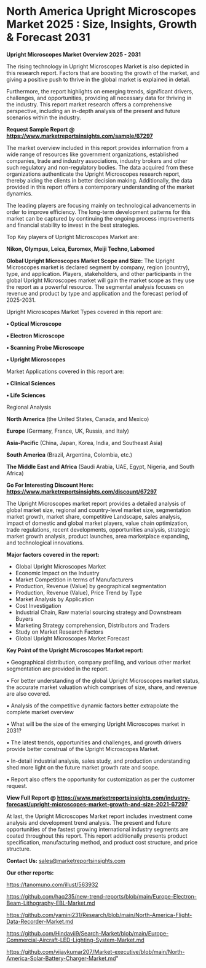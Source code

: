 # North America Upright Microscopes Market 2025 : Size, Insights, Growth & Forecast 2031

<Strong> Upright Microscopes Market Overview 2025 - 2031</strong>

The rising technology in Upright Microscopes Market is also depicted in this research report. Factors that are boosting the growth of the market, and giving a positive push to thrive in the global market is explained in detail.

Furthermore, the report highlights on emerging trends, significant drivers, challenges, and opportunities, providing all necessary data for thriving in the industry. This report market research offers a comprehensive perspective, including an in-depth analysis of the present and future scenarios within the industry.

<strong>Request Sample Report @ <a href=https://www.marketreportsinsights.com/sample/67297>https://www.marketreportsinsights.com/sample/67297</a></strong>

The market overview included in this report provides information from a wide range of resources like government organizations, established companies, trade and industry associations, industry brokers and other such regulatory and non-regulatory bodies. The data acquired from these organizations authenticate the Upright Microscopes research report, thereby aiding the clients in better decision making. Additionally, the data provided in this report offers a contemporary understanding of the market dynamics.

The leading players are focusing mainly on technological advancements in order to improve efficiency. The long-term development patterns for this market can be captured by continuing the ongoing process improvements and financial stability to invest in the best strategies.

Top Key players of Upright Microscopes Market are:

<strong>Nikon, Olympus, Leica, Euromex, Meiji Techno, Labomed</strong>

<strong><b>Global Upright Microscopes Market Scope and Size:</b></strong>
The Upright Microscopes market is declared segment by company, region (country), type, and application. Players, stakeholders, and other participants in the global Upright Microscopes market will gain the market scope as they use the report as a powerful resource. The segmental analysis focuses on revenue and product by type and application and the forecast period of 2025-2031.

Upright Microscopes Market Types covered in this report are:

<strong>• Optical Microscope

• Electron Microscope

• Scanning Probe Microscope

• Upright Microscopes</strong>

Market Applications covered in this report are:

<strong>• Clinical Sciences

• Life Sciences</strong> 

Regional Analysis

<strong>North America</strong> (the United States, Canada, and Mexico)

<strong>Europe</strong> (Germany, France, UK, Russia, and Italy)

<strong>Asia-Pacific</strong> (China, Japan, Korea, India, and Southeast Asia)

<strong>South America</strong> (Brazil, Argentina, Colombia, etc.)

<strong>The Middle East and Africa</strong> (Saudi Arabia, UAE, Egypt, Nigeria, and South Africa)

<strong>Go For Interesting Discount Here: <a href=https://www.marketreportsinsights.com/discount/67297>https://www.marketreportsinsights.com/discount/67297</a></strong>

The Upright Microscopes market report provides a detailed analysis of global market size, regional and country-level market size, segmentation market growth, market share, competitive Landscape, sales analysis, impact of domestic and global market players, value chain optimization, trade regulations, recent developments, opportunities analysis, strategic market growth analysis, product launches, area marketplace expanding, and technological innovations.

<strong><b>Major factors covered in the report:</b></strong>
<ul>
  <li>Global Upright Microscopes Market </li>
  <li>Economic Impact on the Industry</li>
  <li>Market Competition in terms of Manufacturers</li>
  <li>Production, Revenue (Value) by geographical segmentation</li>
  <li>Production, Revenue (Value), Price Trend by Type</li>
  <li>Market Analysis by Application</li>
  <li>Cost Investigation</li>
  <li>Industrial Chain, Raw material sourcing strategy and Downstream Buyers</li>
  <li>Marketing Strategy comprehension, Distributors and Traders</li>
  <li>Study on Market Research Factors</li>
  <li>Global Upright Microscopes Market Forecast</li>
</ul>

<strong><b>Key Point of the Upright Microscopes Market report:</b></strong>

• Geographical distribution, company profiling, and various other market segmentation are provided in the report.

• For better understanding of the global Upright Microscopes market status, the accurate market valuation which comprises of size, share, and revenue are also covered.

• Analysis of the competitive dynamic factors better extrapolate the complete market overview

• What will be the size of the emerging Upright Microscopes market in 2031?

• The latest trends, opportunities and challenges, and growth drivers provide better construal of the Upright Microscopes Market.

• In-detail industrial analysis, sales study, and production understanding shed more light on the future market growth rate and scope.

• Report also offers the opportunity for customization as per the customer request.

<strong><b>View Full Report @ <a href=https://www.marketreportsinsights.com/industry-forecast/upright-microscopes-market-growth-and-size-2021-67297>https://www.marketreportsinsights.com/industry-forecast/upright-microscopes-market-growth-and-size-2021-67297</a></b></strong>


At last, the Upright Microscopes Market report includes investment come analysis and development trend analysis. The present and future opportunities of the fastest growing international industry segments are coated throughout this report. This report additionally presents product specification, manufacturing method, and product cost structure, and price structure.

<strong>Contact Us:</strong>
sales@marketreportsinsights.com

<strong>Our other reports:</strong>

<a href=https://tanomuno.com/illust/563932>https://tanomuno.com/illust/563932</a>

<a href=https://github.com/haq235/new-trend-reports/blob/main/Europe-Electron-Beam-Lithography-EBL-Market.md>https://github.com/haq235/new-trend-reports/blob/main/Europe-Electron-Beam-Lithography-EBL-Market.md</a>

<a href=https://github.com/yamini231/Research/blob/main/North-America-Flight-Data-Recorder-Market.md>https://github.com/yamini231/Research/blob/main/North-America-Flight-Data-Recorder-Market.md</a>

<a href=https://github.com/Hindavii9/Search-Market/blob/main/Europe-Commercial-Aircraft-LED-Lighting-System-Market.md>https://github.com/Hindavii9/Search-Market/blob/main/Europe-Commercial-Aircraft-LED-Lighting-System-Market.md</a>

<a href=https://github.com/vijaykumar207/Market-executive/blob/main/North-America-Solar-Battery-Charger-Market.md>https://github.com/vijaykumar207/Market-executive/blob/main/North-America-Solar-Battery-Charger-Market.md</a>"
